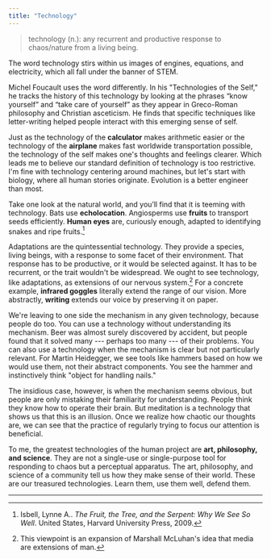 ```yaml
---
title: "Technology"
---
```


> technology (n.): any recurrent and productive response to chaos/nature from a living being.

The word technology stirs within us images of engines, equations, and electricity, which all fall under the banner of STEM.

Michel Foucault uses the word differently. In his "Technologies of the Self," he tracks the history of this technology by looking at the phrases “know yourself” and “take care of yourself” as they appear in Greco-Roman philosophy and Christian asceticism. He finds that specific techniques like letter-writing helped people interact with this emerging sense of self. 

Just as the technology of the **calculator** makes arithmetic easier or the technology of the **airplane** makes fast worldwide transportation possible, the technology of the self makes one's thoughts and feelings clearer. Which leads me to believe our standard definition of technology is too restrictive. I'm fine with technology centering around machines, but let's start with biology, where all human stories originate. Evolution is a better engineer than most.

Take one look at the natural world, and you’ll find that it is teeming with technology. Bats use **echolocation**. Angiosperms use **fruits** to transport seeds efficiently. **Human eyes** are, curiously enough, adapted to  identifying snakes and ripe fruits.[^fruit-tree-serpent] 

Adaptations are the quintessential technology. They provide a species, living beings, with a response to some facet of their environment. That response has to be productive, or it would be selected against. It has to be recurrent, or the trait wouldn't be widespread. We ought to see technology, like adaptations, as extensions of our nervous system.[^mcluhan] For a concrete example, **infrared goggles** literally extend the range of our vision. More abstractly, **writing** extends our voice by preserving it on paper.

[^mcluhan]: This viewpoint is an expansion of Marshall McLuhan's idea that media are extensions of man.

We're leaving to one side the mechanism in any given technology, because people do too. You can use a technology without understanding its mechanism. Beer was almost surely discovered by accident, but people found that it solved many --- perhaps too many --- of their problems. You can also use a technology when the mechanism is clear but not particularly relevant. For Martin Heidegger, we see tools like hammers based on how we would use them, not their abstract components. You see the hammer and instinctively think "object for handling nails." 

The insidious case, however, is when the mechanism seems obvious, but people are only mistaking their familiarity for understanding. People think they know how to operate their brain. But meditation is a technology that shows us that this is an illusion. Once we realize how chaotic our thoughts are, we can see that the practice of regularly trying to focus our attention is beneficial. 
 

[^fruit-tree-serpent]: Isbell, Lynne A.. _The Fruit, the Tree, and the Serpent: Why We See So Well_. United States, Harvard University Press, 2009.

To me, the greatest technologies of the human project are **art, philosophy, and science**. They are not a single-use or single-purpose tool for responding to chaos but a perceptual apparatus. The art, philosophy, and science of a community tell us how they make sense of their world. These are our treasured technologies. Learn them, use them well, defend them.

---